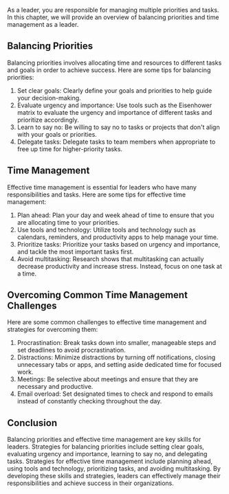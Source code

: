 
As a leader, you are responsible for managing multiple priorities and tasks. In this chapter, we will provide an overview of balancing priorities and time management as a leader.

Balancing Priorities
--------------------

Balancing priorities involves allocating time and resources to different tasks and goals in order to achieve success. Here are some tips for balancing priorities:

1. Set clear goals: Clearly define your goals and priorities to help guide your decision-making.
2. Evaluate urgency and importance: Use tools such as the Eisenhower matrix to evaluate the urgency and importance of different tasks and prioritize accordingly.
3. Learn to say no: Be willing to say no to tasks or projects that don't align with your goals or priorities.
4. Delegate tasks: Delegate tasks to team members when appropriate to free up time for higher-priority tasks.

Time Management
---------------

Effective time management is essential for leaders who have many responsibilities and tasks. Here are some tips for effective time management:

1. Plan ahead: Plan your day and week ahead of time to ensure that you are allocating time to your priorities.
2. Use tools and technology: Utilize tools and technology such as calendars, reminders, and productivity apps to help manage your time.
3. Prioritize tasks: Prioritize your tasks based on urgency and importance, and tackle the most important tasks first.
4. Avoid multitasking: Research shows that multitasking can actually decrease productivity and increase stress. Instead, focus on one task at a time.

Overcoming Common Time Management Challenges
--------------------------------------------

Here are some common challenges to effective time management and strategies for overcoming them:

1. Procrastination: Break tasks down into smaller, manageable steps and set deadlines to avoid procrastination.
2. Distractions: Minimize distractions by turning off notifications, closing unnecessary tabs or apps, and setting aside dedicated time for focused work.
3. Meetings: Be selective about meetings and ensure that they are necessary and productive.
4. Email overload: Set designated times to check and respond to emails instead of constantly checking throughout the day.

Conclusion
----------

Balancing priorities and effective time management are key skills for leaders. Strategies for balancing priorities include setting clear goals, evaluating urgency and importance, learning to say no, and delegating tasks. Strategies for effective time management include planning ahead, using tools and technology, prioritizing tasks, and avoiding multitasking. By developing these skills and strategies, leaders can effectively manage their responsibilities and achieve success in their organizations.
